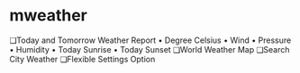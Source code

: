 # mweather
❑Today and Tomorrow Weather Report
• Degree Celsius
• Wind
• Pressure
• Humidity
• Today Sunrise
• Today Sunset
❑World Weather Map
❑Search City Weather
❑Flexible Settings Option
